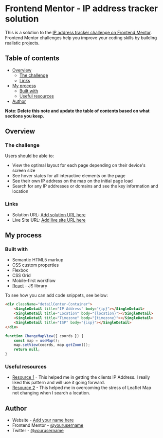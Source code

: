 # Frontend Mentor - IP address tracker solution

This is a solution to the [IP address tracker challenge on Frontend Mentor](https://www.frontendmentor.io/challenges/ip-address-tracker-I8-0yYAH0). Frontend Mentor challenges help you improve your coding skills by building realistic projects.

## Table of contents

- [Overview](#overview)
  - [The challenge](#the-challenge)
  - [Links](#links)
- [My process](#my-process)
  - [Built with](#built-with)
  - [Useful resources](#useful-resources)
- [Author](#author)

**Note: Delete this note and update the table of contents based on what sections you keep.**

## Overview

### The challenge

Users should be able to:

- View the optimal layout for each page depending on their device's screen size
- See hover states for all interactive elements on the page
- See their own IP address on the map on the initial page load
- Search for any IP addresses or domains and see the key information and location

### Links

- Solution URL: [Add solution URL here](https://your-solution-url.com)
- Live Site URL: [Add live site URL here](https://your-live-site-url.com)

## My process

### Built with

- Semantic HTML5 markup
- CSS custom properties
- Flexbox
- CSS Grid
- Mobile-first workflow
- [React](https://reactjs.org/) - JS library

To see how you can add code snippets, see below:

```html
<div className="detailCenter-Container">
	<SingleDetail title="IP Address" body="{ip}"></SingleDetail>
	<SingleDetail title="Location" body="{location}"></SingleDetail>
	<SingleDetail title="Timezone" body="{timezone}"></SingleDetail>
	<SingleDetail title="ISP" body="{isp}"></SingleDetail>
</div>
```

```js
function ChangeMapView({ coords }) {
	const map = useMap();
	map.setView(coords, map.getZoom());
	return null;
}
```

### Useful resources

- [Resource 1](https://stackoverflow.com/questions/391979/how-to-get-clients-ip-address-using-javascript) - This helped me in getting the clients IP Address. I really liked this pattern and will use it going forward.
- [Resource 2](https://stackoverflow.com/questions/65894789/react-leaflet-map-center-not-changing) - This helped me in overcoming the stress of Leaflet Map not changing when I search a location.

## Author

- Website - [Add your name here](https://www.your-site.com)
- Frontend Mentor - [@yourusername](https://www.frontendmentor.io/profile/RoyDavinci)
- Twitter - [@yourusername](https://twitter.com/roydavinci5)

